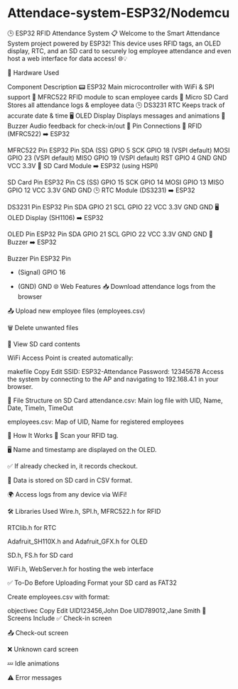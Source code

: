 # Attendace-system-ESP32/Nodemcu

🕒 ESP32 RFID Attendance System 📋
Welcome to the Smart Attendance System project powered by ESP32!
This device uses RFID tags, an OLED display, RTC, and an SD card to securely log employee attendance and even host a web interface for data access! 🌐💡

🔧 Hardware Used

Component	Description
📟 ESP32	Main microcontroller with WiFi & SPI support
🪪 MFRC522	RFID module to scan employee cards
💾 Micro SD Card	Stores all attendance logs & employee data
🕒 DS3231 RTC	Keeps track of accurate date & time
🖥️ OLED Display	Displays messages and animations
🔔 Buzzer	Audio feedback for check-in/out
🔌 Pin Connections
📲 RFID (MFRC522) ➡️ ESP32

MFRC522 Pin	ESP32 Pin
SDA (SS)	GPIO 5
SCK	GPIO 18 (VSPI default)
MOSI	GPIO 23 (VSPI default)
MISO	GPIO 19 (VSPI default)
RST	GPIO 4
GND	GND
VCC	3.3V
💾 SD Card Module ➡️ ESP32 (using HSPI)

SD Card Pin	ESP32 Pin
CS (SS)	GPIO 15
SCK	GPIO 14
MOSI	GPIO 13
MISO	GPIO 12
VCC	3.3V
GND	GND
🕒 RTC Module (DS3231) ➡️ ESP32

DS3231 Pin	ESP32 Pin
SDA	GPIO 21
SCL	GPIO 22
VCC	3.3V
GND	GND
🖥️ OLED Display (SH1106) ➡️ ESP32

OLED Pin	ESP32 Pin
SDA	GPIO 21
SCL	GPIO 22
VCC	3.3V
GND	GND
🔔 Buzzer ➡️ ESP32

Buzzer Pin	ESP32 Pin
+ (Signal)	GPIO 16
- (GND)	GND
🌐 Web Features
📥 Download attendance logs from the browser

📤 Upload new employee files (employees.csv)

🗑️ Delete unwanted files

🧾 View SD card contents

WiFi Access Point is created automatically:

makefile
Copy
Edit
SSID: ESP32-Attendance
Password: 12345678
Access the system by connecting to the AP and navigating to 192.168.4.1 in your browser.

📁 File Structure on SD Card
attendance.csv: Main log file with UID, Name, Date, TimeIn, TimeOut

employees.csv: Map of UID, Name for registered employees

🎯 How It Works
👤 Scan your RFID tag.

🖥️ Name and timestamp are displayed on the OLED.

✅ If already checked in, it records checkout.

📁 Data is stored on SD card in CSV format.

🌍 Access logs from any device via WiFi!

🛠️ Libraries Used
Wire.h, SPI.h, MFRC522.h for RFID

RTClib.h for RTC

Adafruit_SH110X.h and Adafruit_GFX.h for OLED

SD.h, FS.h for SD card

WiFi.h, WebServer.h for hosting the web interface

✅ To-Do Before Uploading
Format your SD card as FAT32

Create employees.csv with format:

objectivec
Copy
Edit
UID123456,John Doe
UID789012,Jane Smith
📸 Screens Include
✅ Check-in screen

📤 Check-out screen

❌ Unknown card screen

💤 Idle animations

⚠️ Error messages
